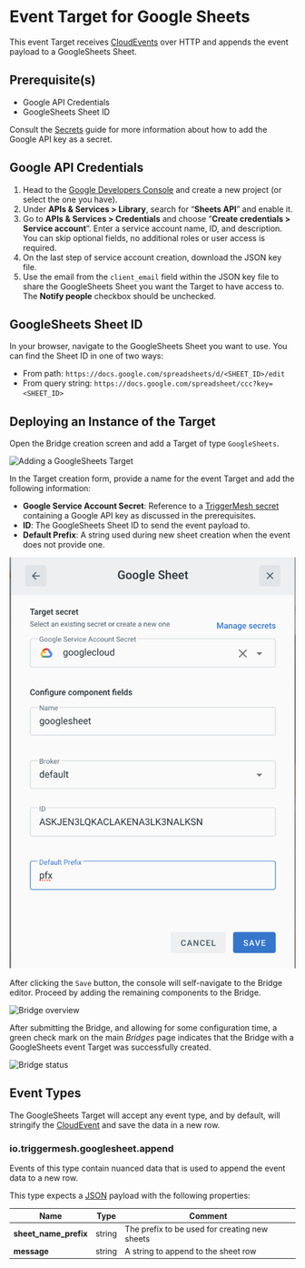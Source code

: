 # Event Target for Google Sheets

This event Target receives [CloudEvents][ce] over HTTP and appends the event payload to a GoogleSheets Sheet.

## Prerequisite(s)

- Google API Credentials
- GoogleSheets Sheet ID

Consult the [Secrets](../guides/secrets.md) guide for more information about
how to add the Google API key as a secret.

## Google API Credentials

1. Head to the [Google Developers Console][google-dashboard] and create a new
 project (or select the one you have).
2. Under **APIs & Services > Library**, search for “**Sheets API**” and enable it.
3. Go to **APIs & Services > Credentials** and choose “**Create credentials > Service account**”. Enter a service account name, ID, and description. You can skip optional fields, no additional roles or
 user access is required.
4. On the last step of service account creation, download the JSON key file.
5. Use the email from the `client_email` field within the JSON key file to share the
GoogleSheets Sheet you want the Target to have access to. The **Notify people** checkbox should be unchecked.

## GoogleSheets Sheet ID

In your browser, navigate to the GoogleSheets Sheet you want to use. You can find the Sheet ID in one of two ways:

- From path: `https://docs.google.com/spreadsheets/d/<SHEET_ID>/edit`
- From query string: `https://docs.google.com/spreadsheet/ccc?key=<SHEET_ID>`

## Deploying an Instance of the Target

Open the Bridge creation screen and add a Target of type `GoogleSheets`.

![Adding a GoogleSheets Target](../images/googlesheets-target/create-bridge-1.png)

In the Target creation form, provide a name for the event Target and add the following information:

* **Google Service Account Secret**: Reference to a [TriggerMesh secret](../guides/secrets.md) containing a Google API key as discussed in the prerequisites.
* **ID**: The GoogleSheets Sheet ID to send the event payload to.
* **Default Prefix**: A string used during new sheet creation when the event does not provide one.

![GoogleSheets Target form](../images/googlesheets-target/create-bridge-2.png)

After clicking the `Save` button, the console will self-navigate to the Bridge editor. Proceed by adding the remaining components to the Bridge.

![Bridge overview](../images/googlesheets-target/create-bridge-3.png)

After submitting the Bridge, and allowing for some configuration time, a green check mark on the main _Bridges_ page indicates that the Bridge with a GoogleSheets event Target was successfully created.

![Bridge status](../images/bridge-status-green.png)

## Event Types

The GoogleSheets Target will accept any event type, and by default, will stringify
the [CloudEvent][ce] and save the data in a new row.

### io.triggermesh.googlesheet.append

Events of this type contain nuanced data that is used to append the event data to a new row.

This type expects a [JSON][ce-jsonformat] payload with the following properties:

| Name  |  Type |  Comment |
|---|---|---|
| **sheet_name_prefix** | string | The prefix to be used for creating new sheets |
| **message** | string | A string to append to the sheet row |

[ce]: https://cloudevents.io/
[ce-jsonformat]: https://github.com/cloudevents/spec/blob/v1.0/json-format.md
[google-dashboard]: https://console.developers.google.com/apis/dashboard
